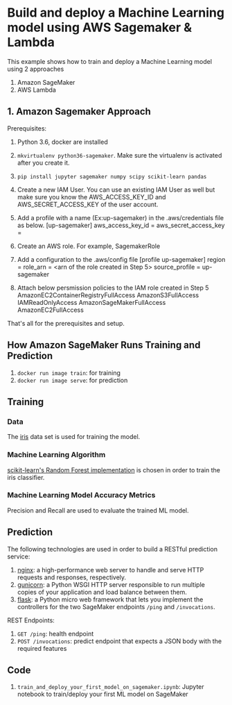 # Build and deploy a Machine Learning model using AWS Sagemaker & Lambda

This example shows how to train and deploy a Machine Learning model using 2 approaches 
1. Amazon SageMaker 
2. AWS Lambda

## 1. Amazon Sagemaker Approach

Prerequisites:

1. Python 3.6,  docker are installed
2. `mkvirtualenv python36-sagemaker`. Make sure the virtualenv is activated after you create it.
3. `pip install jupyter sagemaker numpy scipy scikit-learn pandas`
4. Create a new IAM User. You can use an existing IAM User as well but make sure you know the AWS_ACCESS_KEY_ID and AWS_SECRET_ACCESS_KEY of the user account.
5. Add a profile with a name (Ex:up-sagemaker) in the .aws/credentials file as below.
	[up-sagemaker]
	aws_access_key_id = <your-access-key-id>
	aws_secret_access_key = <yout-secret-access-key>
   
5. Create an AWS role. For example, SagemakerRole
6. Add a configuration to the .aws/config file
	[profile up-sagemaker]
	region = <your-aws-region>
	role_arn = <arn of the role created in Step 5>
	source_profile = up-sagemaker
7. Attach below persmission policies to the IAM role created in Step 5
	AmazonEC2ContainerRegistryFullAccess
	AmazonS3FullAccess
	IAMReadOnlyAccess
	AmazonSageMakerFullAccess
	AmazonEC2FullAccess
	
That's all for the prerequisites and setup.

## How Amazon SageMaker Runs Training and Prediction

1. `docker run image train`: for training
2. `docker run image serve`: for prediction

## Training

### Data

The [iris](https://archive.ics.uci.edu/ml/datasets/iris) data set is used for training the model.

### Machine Learning Algorithm

[scikit-learn's Random Forest implementation](http://scikit-learn.org/stable/modules/generated/sklearn.ensemble.RandomForestClassifier.html) is chosen in order to train the iris classifier.

### Machine Learning Model Accuracy Metrics

Precision and Recall are used to evaluate the trained ML model.

## Prediction

The following technologies are used in order to build a RESTful prediction service:

1. [nginx](https://www.nginx.com/): a high-performance web server to handle and serve HTTP requests and responses, respectively.
2. [gunicorn](https://gunicorn.org/): a Python WSGI HTTP server responsible to run multiple copies of your application and load balance between them.
3. [flask](http://flask.pocoo.org/): a Python micro web framework that lets you implement the controllers for the two SageMaker endpoints `/ping` and `/invocations`. 

REST Endpoints:

1. `GET /ping`: health endpoint
2. `POST /invocations`: predict endpoint that expects a JSON body with the required features

## Code

1. `train_and_deploy_your_first_model_on_sagemaker.ipynb`: Jupyter notebook to train/deploy your first ML model on SageMaker
